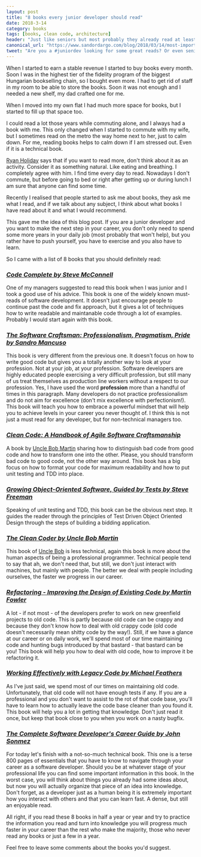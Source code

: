 ```yaml
---
layout: post
title: "8 books every junior developer should read"
date: 2018-3-14
category: books
tags: [books, clean code, architecture]
header: "Just like seniors but most probably they already read at least a few of them...\n\nI like reading. I wouldn't say I always liked to, even though I had some peaks already in elementary school when in a short amount of time I read long novels that I found interesting. Later I had such a period during high school too, but between these times I barely read books - I did read a lot of car magazines nonetheless. But since about university second grade I have read a lot and I have bought a lot of books - I've been investing in myself."
canonical_url: "https://www.sandordargo.com/blog/2018/03/14/most-important-books-to-start-with"
tweet: "Are you a #juniordev looking for some great reads? Or even senior! Here are the best ones!"
---
```

When I started to earn a stable revenue I started to buy books every month. Soon I was in the highest tier of the fidelity program of the biggest Hungarian bookselling chain, so I bought even more. I had to get rid of staff in my room to be able to store the books. Soon it was not enough and I needed a new shelf, my dad crafted one for me.

When I moved into my own flat I had much more space for books, but I started to fill up that space too.

I could read a lot those years while commuting alone, and I always had a book with me. This only changed when I started to commute with my wife, but I sometimes read on the metro the way home next to her, just to calm down. For me, reading books helps to calm down if I am stressed out. Even if it is a technical book.

[Ryan Holiday](https://ryanholiday.net/how-to-read-more-a-lot-more/) says that if you want to read more, don't think about it as an activity. Consider it as something natural. Like eating and breathing. I completely agree with him. I find time every day to read. Nowadays I don't commute, but before going to bed or right after getting up or during lunch I am sure that anyone can find some time.

Recently I realised that people started to ask me about books, they ask me what I read, and if we talk about any subject, I think about what books I have read about it and what I would recommend.

This gave me the idea of this blog post. If you are a junior developer and you want to make the next step in your career, you don't only need to spend some more years in your daily job (most probably that won't help), but you rather have to push yourself, you have to exercise and you also have to learn.

So I came with a list of 8 books that you should definitely read:

### _[Code Complete by Steve McConnell](http://amzn.to/2FhxGGU)_

One of my managers suggested to read this book when I was junior and I took a good use of his advice. This book is one of the widely known must-reads of software development. It doesn't just encourage people to continue past the code and fix approach, but it gives a lot of techniques how to write readable and maintanable code through a lot of examples. Probably I would start again with this book. 

### _[The Software Craftsman: Professionalism, Pragmatism, Pride by Sandro Mancuso](http://amzn.to/2Flt1nq)_

This book is very different from the previous one. It doesn't focus on how to write good code but gives you a totally another way to look at your profession. Not at your job, at your profession. Software developers are highly educated people exercising a very difficult profession, but still many of us treat themselves as production line workers without a respect to our profession. Yes, I have used the word __profession__ more than a handful of times in this paragraph. Many developers do not practice professionalism and do not aim for excellence (don't mix excellence with perfectionism!). This book will teach you how to embrace a powerful mindset that will help you to achieve levels in your career you never thought of. I think this is not just a must read for any developer, but for non-technical managers too.

### _[Clean Code: A Handbook of Agile Software Craftsmanship](http://amzn.to/2Fj14wo)_

A book by [Uncle Bob Martin](https://twitter.com/unclebobmartin) sharing how to distinguish bad code from good code and how to transform one into the other. Please, you should transform bad code to good code, not the other way around. This book has a big focus on how to format your code for maximum readability and how to put unit testing and TDD into place.

### _[Growing Object-Oriented Software, Guided by Tests by Steve Freeman](http://amzn.to/2Hc79qV)_

Speaking of unit testing and TDD, this book can be the obvious next step. It guides the reader through the principles of Test Driven Object Oriented Design through the steps of building a bidding application.

### _[The Clean Coder by Uncle Bob Martin](http://amzn.to/2tlRjb8)_

This book of [Uncle Bob](https://twitter.com/unclebobmartin) is less technical, again this book is more about the human aspects of being a professional programmer. Technical people tend to say that ah, we don't need that, but still, we don't just interact with machines, but mainly with people. The better we deal with people including ourselves, the faster we progress in our career.

### _[Refactoring - Improving the Design of Existing Code by Martin Fowler](http://amzn.to/2Fmp4L8)_

A lot - if not most - of the developers prefer to work on new greenfield projects to old code. This is partly because old code can be crappy and because they don't know how to deal with old crappy code (old code doesn't necessarily mean shitty code by the way!). Still, if we have a glance at our career or on daily work, we'll spend most of our time maintaining code and hunting bugs introduced by that bastard - that bastard can be you! This book will help you how to deal with old code, how to improve it be refactoring it.

### _[Working Effectively with Legacy Code by Michael Feathers](http://amzn.to/2oZposq)_

As I've just said, we spend most of our times on maintaining old code. Unfortunately, that old code will not have enough tests if any. If you are a professional and you don't want to assist to the rot of that code base, you'll have to learn how to actually leave the code base cleaner than you found it. This book will help you a lot in getting that knowledge. Don't just read it once, but keep that book close to you when you work on a nasty bugfix.

### _[The Complete Software Developer's Career Guide by John Sonmez](http://amzn.to/2oNRM1g)_

For today let's finish with a not-so-much technical book. This one is a terse 800 pages of essentials that you have to know to navigate through your career as a software developer. Should you be at whatever stage of your professional life you can find some important information in this book. In the worst case, you will think about things you already had some ideas about, but now you will actually organize that piece of an idea into knowledge. Don't forget, as a developer just as a human being it is extremely important how you interact with others and that you can learn fast. A dense, but still an enjoyable read.

All right, if you read these 8 books in half a year or year and try to practice the information you read and turn into knowledge you will progress much faster in your career than the rest who make the majority, those who never read any books or just a few in a year.

Feel free to leave some comments about the books you'd suggest.
